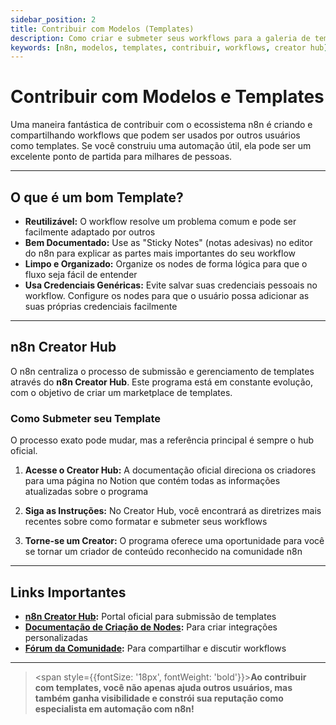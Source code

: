 ```yaml
---
sidebar_position: 2
title: Contribuir com Modelos (Templates)
description: Como criar e submeter seus workflows para a galeria de templates oficial do n8n
keywords: [n8n, modelos, templates, contribuir, workflows, creator hub]
---
```



#  Contribuir com Modelos e Templates

Uma maneira fantástica de contribuir com o ecossistema n8n é criando e compartilhando workflows que podem ser usados por outros usuários como templates. Se você construiu uma automação útil, ela pode ser um excelente ponto de partida para milhares de pessoas.

---

##  O que é um bom Template?

- **Reutilizável:** O workflow resolve um problema comum e pode ser facilmente adaptado por outros
- **Bem Documentado:** Use as "Sticky Notes" (notas adesivas) no editor do n8n para explicar as partes mais importantes do seu workflow
- **Limpo e Organizado:** Organize os nodes de forma lógica para que o fluxo seja fácil de entender
- **Usa Credenciais Genéricas:** Evite salvar suas credenciais pessoais no workflow. Configure os nodes para que o usuário possa adicionar as suas próprias credenciais facilmente

---

##  n8n Creator Hub

O n8n centraliza o processo de submissão e gerenciamento de templates através do **n8n Creator Hub**. Este programa está em constante evolução, com o objetivo de criar um marketplace de templates.

### **Como Submeter seu Template**

O processo exato pode mudar, mas a referência principal é sempre o hub oficial.

1. **Acesse o Creator Hub:** A documentação oficial direciona os criadores para uma página no Notion que contém todas as informações atualizadas sobre o programa

2. **Siga as Instruções:** No Creator Hub, você encontrará as diretrizes mais recentes sobre como formatar e submeter seus workflows

3. **Torne-se um Creator:** O programa oferece uma oportunidade para você se tornar um criador de conteúdo reconhecido na comunidade n8n

---

##  Links Importantes

- **[n8n Creator Hub](https://www.notion.so/n8n/n8n-Creator-hub-7bd2cbe0fce0449198ecb23ff4a2f76f):** Portal oficial para submissão de templates
- **[Documentação de Criação de Nodes](https://docs.n8n.io/integrations/creating-nodes/):** Para criar integrações personalizadas
- **[Fórum da Comunidade](https://community.n8n.io/):** Para compartilhar e discutir workflows

---

> <span style={{fontSize: '18px', fontWeight: 'bold'}}>**Ao contribuir com templates, você não apenas ajuda outros usuários, mas também ganha visibilidade e constrói sua reputação como especialista em automação com n8n!**</span>
